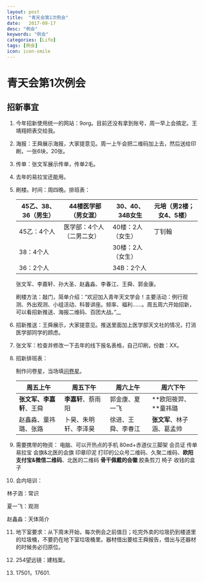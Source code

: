 ```yaml
---
layout: post
title:  "青天会第1次例会"
date:   2017-09-17
desc: "例会"
keywords: "例会"
categories: [Life]
tags: [例会]
icon: icon-smile
---
```




# 青天会第1次例会

## 招新事宜

1. 今年招新使用统一的网站：9org。目前还没有拿到账号，周一早上会搞定。王靖翔把表交给我。

2. 海报：王舜展示海报，大家提意见。周一上午会把二维码加上去，然后送给印刷，一张6块，20张。

3. 传单：张文军展示传单，传单2毛。

4. 去年的易拉宝还能用。

5. 刷楼。时间：周四晚。排班表：

   | 45乙、38、36（男生） | 44楼医学部（男女混）   | 30、40、34B女生 | 元培（男2楼；女4、5楼） |
   | ------------- | ------------- | ----------- | ------------- |
   | 45乙：4个人       | 医学部：4个人（二男二女） | 40楼：2人（女生）  | 丁钊翰           |
   | 38：4个人        |               | 30楼：2人（女生）  |               |
   | 36：2个人        |               | 34B：2个人     |               |

   张文军、李嘉轩、孙大圣、赵鑫淼、李春江、王舜、郭金康。

   刷楼方法：敲门，简单介绍：“欢迎加入青年天文学会！主要活动：例行观测、外出观测、小组活动、科普讲座。频率、福利……。周五周六开始招新，可以看招新推送、海报二维码、百团大战。”__

6. 招新推送：王舜展示，大家提意见。推送里面加上医学部天文社的情况，打消医学部同学的顾虑。

7. 张文军：检查并修改一下去年的线下报名表格，自己印刷，份数：XX。

8. 招新排班表：

   制作问卷星，当场填[问卷星](https://www.wjx.cn/jq/16590797.aspx)。

   | 周五上午           | 周五下午        | 周六上午      | 周六下午            |
   | -------------- | ----------- | --------- | --------------- |
   | **张文军、李嘉轩**、王舜 | **李嘉轩**、蔡雨阳 | 郭金康、夏一飞   | **欧阳筱羿、**童祎璐    |
   | 赵鑫淼、童祎璐、张路     | 卜昊、朱明轩、李泽昊  | 徐进、王舜、李春江 | **张文军**、林子涵、葛孟帅 |

9. 需要携带的物资：
   电脑、可以开热点的手机
   80ed+赤道仪三脚架
   会员证
   传单
   易拉宝
   会旗&北医的会旗
   印章印泥
   打印的公众号二维码、久聚二维码、**欧阳支付宝&微信二维码**、北医的二维码
   **骨干佩戴的会徽**
   胶条剪刀
   椅子
   收钱的盒子

10. 会内培训：

  林子涵：常识

  夏一飞：观测

  赵鑫淼：天体简介

11. 地下室要求：从下周末开始，每次例会之前值日；吃完外卖的垃圾扔到楼道里的垃圾桶，不要扔在地下室垃圾桶里。器材借出要给王舜报告，借出与还器材的时候务必归原位。

12. 254望远镜：建档案。

13. 17501，17601.